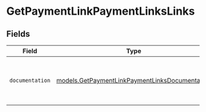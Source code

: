 # GetPaymentLinkPaymentLinksLinks


## Fields

| Field                                                                                                  | Type                                                                                                   | Required                                                                                               | Description                                                                                            |
| ------------------------------------------------------------------------------------------------------ | ------------------------------------------------------------------------------------------------------ | ------------------------------------------------------------------------------------------------------ | ------------------------------------------------------------------------------------------------------ |
| `documentation`                                                                                        | [models.GetPaymentLinkPaymentLinksDocumentation](../models/getpaymentlinkpaymentlinksdocumentation.md) | :heavy_check_mark:                                                                                     | The URL to the generic Mollie API error handling guide.                                                |